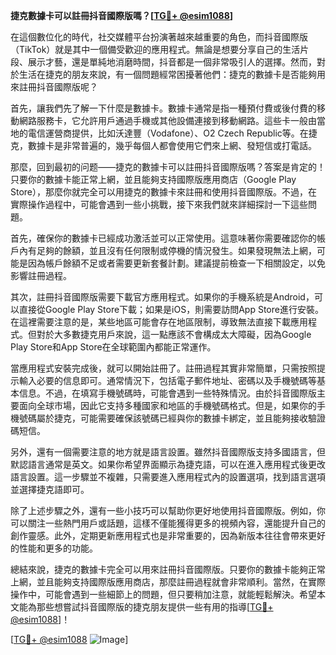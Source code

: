 **捷克數據卡可以註冊抖音國際版嗎？[[TG💪+ @esim1088](https://t.me/s/esim1088)]**

在這個數位化的時代，社交媒體平台扮演著越來越重要的角色，而抖音國際版（TikTok）就是其中一個備受歡迎的應用程式。無論是想要分享自己的生活片段、展示才藝，還是單純地消磨時間，抖音都是一個非常吸引人的選擇。然而，對於生活在捷克的朋友來說，有一個問題經常困擾著他們：捷克的數據卡是否能夠用來註冊抖音國際版呢？

首先，讓我們先了解一下什麼是數據卡。數據卡通常是指一種預付費或後付費的移動網路服務卡，它允許用戶通過手機或其他設備連接到移動網路。這些卡一般由當地的電信運營商提供，比如沃達豐（Vodafone）、O2 Czech Republic等。在捷克，數據卡是非常普遍的，幾乎每個人都會使用它們來上網、發短信或打電話。

那麼，回到最初的问题——捷克的數據卡可以註冊抖音國際版嗎？答案是肯定的！只要你的數據卡能正常上網，並且能夠支持國際版應用商店（Google Play Store），那麼你就完全可以用捷克的數據卡來註冊和使用抖音國際版。不過，在實際操作過程中，可能會遇到一些小挑戰，接下來我們就來詳細探討一下這些問題。

首先，確保你的數據卡已經成功激活並可以正常使用。這意味著你需要確認你的帳戶內有足夠的餘額，並且沒有任何限制或停機的情況發生。如果發現無法上網，可能是因為帳戶餘額不足或者需要更新套餐計劃。建議提前檢查一下相關設定，以免影響註冊過程。

其次，註冊抖音國際版需要下載官方應用程式。如果你的手機系統是Android，可以直接從Google Play Store下載；如果是iOS，則需要訪問App Store進行安裝。在這裡需要注意的是，某些地區可能會存在地區限制，導致無法直接下載應用程式。但對於大多數捷克用戶來說，這一點應該不會構成太大障礙，因為Google Play Store和App Store在全球範圍內都能正常運作。

當應用程式安裝完成後，就可以開始註冊了。註冊過程其實非常簡單，只需按照提示輸入必要的信息即可。通常情況下，包括電子郵件地址、密碼以及手機號碼等基本信息。不過，在填寫手機號碼時，可能會遇到一些特殊情況。由於抖音國際版主要面向全球市場，因此它支持多種國家和地區的手機號碼格式。但是，如果你的手機號碼屬於捷克，可能需要確保該號碼已經與你的數據卡綁定，並且能夠接收驗證碼短信。

另外，還有一個需要注意的地方就是語言設置。雖然抖音國際版支持多國語言，但默認語言通常是英文。如果你希望界面顯示為捷克語，可以在進入應用程式後更改語言設置。這一步驟並不複雜，只需要進入應用程式內的設置選項，找到語言選項並選擇捷克語即可。

除了上述步驟之外，還有一些小技巧可以幫助你更好地使用抖音國際版。例如，你可以關注一些熱門用戶或話題，這樣不僅能獲得更多的視頻內容，還能提升自己的創作靈感。此外，定期更新應用程式也是非常重要的，因為新版本往往會帶來更好的性能和更多的功能。

總結來說，捷克的數據卡完全可以用來註冊抖音國際版。只要你的數據卡能夠正常上網，並且能夠支持國際版應用商店，那麼註冊過程就會非常順利。當然，在實際操作中，可能會遇到一些細節上的問題，但只要稍加注意，就能輕鬆解決。希望本文能為那些想嘗試抖音國際版的捷克朋友提供一些有用的指導[[TG💪+ @esim1088](https://t.me/s/esim1088)]！

[[TG💪+ @esim1088](https://t.me/s/esim1088) ![Image](https://i.postimg.cc/4NQfJmqS/Snipaste-2025-05-13-00-14-12.png)]
